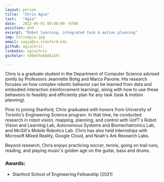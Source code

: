 ```yaml
---
layout: person
title:  "Chris Agia"
last:   "Agia"
date:   2022-06-01 00:00:00 -0700
position: phd
excerpt: "Robot learning, integrated task & motion planning"
img: ChrisAgia.jpg
email: cagia@cs.stanford.edu
github: agiachris
linkedin: agiachris
gscholar: t8Em5FwAAAAJ&hl

---
```


Chris is a graduate student in the Department of Computer Science advised jointly by Professors Jeannette Bohg and Marco Pavone. His research focuses on how complex robotic behavior can be learned from data and embodied interaction (reinforcement learning), along with how to use these behaviors to feasibly and efficiently plan for any task (task & motion planning).

Prior to joining Stanford, Chris graduated with honors from University of Toronto's Engineering Science program. In that time, he conducted research in robot vision, mapping, planning, and control with UofT's Robot Vision and Learning Lab, Autonomous Systems and Biomechatronics Lab, and McGill's Mobile Robotics Lab. Chris has also held internships with Microsoft Mixed Reality, Google Cloud, and Noah's Ark Research Labs.

Beyond research, Chris enjoys practicing soccer, tennis, going on trail runs, reading, and playing music's golden age on the guitar, bass and drums.

### Awards:
- Stanford School of Engineering Fellowship (2021)
